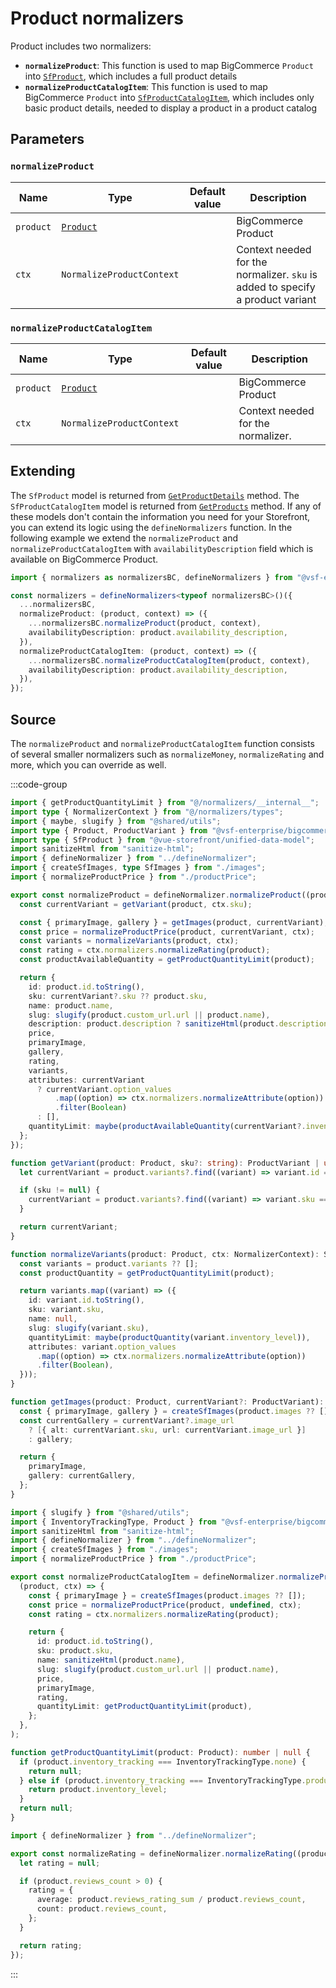 # Product normalizers

Product includes two normalizers:

- **`normalizeProduct`**: This function is used to map BigCommerce `Product` into [`SfProduct`](/unified-data-layer/unified-data-model#sfproduct), which includes a full product details
- **`normalizeProductCatalogItem`**: This function is used to map BigCommerce `Product` into [`SfProductCatalogItem`](/unified-data-layer/unified-data-model#sfproductcatalogitem), which includes only basic product details, needed to display a product in a product catalog

## Parameters

### `normalizeProduct`

| Name      | Type                                                                                              | Default value | Description                                                                    |
| --------- | ------------------------------------------------------------------------------------------------- | ------------- | ------------------------------------------------------------------------------ |
| `product` | [`Product`](https://docs.alokai.com/integrations/bigcommerce/api/bigcommerce-types/Product) |               | BigCommerce Product                                                            |
| `ctx`     | `NormalizeProductContext`                                                                         |               | Context needed for the normalizer. `sku` is added to specify a product variant |

### `normalizeProductCatalogItem`

| Name      | Type                                                                                              | Default value | Description                        |
| --------- | ------------------------------------------------------------------------------------------------- | ------------- | ---------------------------------- |
| `product` | [`Product`](https://docs.alokai.com/integrations/bigcommerce/api/bigcommerce-types/Product) |               | BigCommerce Product                |
| `ctx`     | `NormalizeProductContext`                                                                         |               | Context needed for the normalizer. |

## Extending

The `SfProduct` model is returned from [`GetProductDetails`](/unified-data-layer/unified-methods/products#getproductdetails) method. The `SfProductCatalogItem` model is returned from [`GetProducts`]($base/reference/unified-methods.html#getproducts) method. If any of these models don't contain the information you need for your Storefront, you can extend its logic using the `defineNormalizers` function. In the following example we extend the `normalizeProduct` and `normalizeProductCatalogItem` with `availabilityDescription` field which is available on BigCommerce Product.

```ts
import { normalizers as normalizersBC, defineNormalizers } from "@vsf-enterprise/unified-api-bigcommerce";

const normalizers = defineNormalizers<typeof normalizersBC>()({
  ...normalizersBC,
  normalizeProduct: (product, context) => ({
    ...normalizersBC.normalizeProduct(product, context),
    availabilityDescription: product.availability_description,
  }),
  normalizeProductCatalogItem: (product, context) => ({
    ...normalizersBC.normalizeProductCatalogItem(product, context),
    availabilityDescription: product.availability_description,
  }),
});
```

## Source

The `normalizeProduct` and `normalizeProductCatalogItem` function consists of several smaller normalizers such as `normalizeMoney`, `normalizeRating` and more, which you can override as well.

:::code-group
```ts [product.ts]
import { getProductQuantityLimit } from "@/normalizers/__internal__";
import type { NormalizerContext } from "@/normalizers/types";
import { maybe, slugify } from "@shared/utils";
import type { Product, ProductVariant } from "@vsf-enterprise/bigcommerce-api";
import type { SfProduct } from "@vue-storefront/unified-data-model";
import sanitizeHtml from "sanitize-html";
import { defineNormalizer } from "../defineNormalizer";
import { createSfImages, type SfImages } from "./images";
import { normalizeProductPrice } from "./productPrice";

export const normalizeProduct = defineNormalizer.normalizeProduct((product, ctx) => {
  const currentVariant = getVariant(product, ctx.sku);

  const { primaryImage, gallery } = getImages(product, currentVariant);
  const price = normalizeProductPrice(product, currentVariant, ctx);
  const variants = normalizeVariants(product, ctx);
  const rating = ctx.normalizers.normalizeRating(product);
  const productAvailableQuantity = getProductQuantityLimit(product);

  return {
    id: product.id.toString(),
    sku: currentVariant?.sku ?? product.sku,
    name: product.name,
    slug: slugify(product.custom_url.url || product.name),
    description: product.description ? sanitizeHtml(product.description) : null,
    price,
    primaryImage,
    gallery,
    rating,
    variants,
    attributes: currentVariant
      ? currentVariant.option_values
          .map((option) => ctx.normalizers.normalizeAttribute(option))
          .filter(Boolean)
      : [],
    quantityLimit: maybe(productAvailableQuantity(currentVariant?.inventory_level)),
  };
});

function getVariant(product: Product, sku?: string): ProductVariant | undefined {
  let currentVariant = product.variants?.find((variant) => variant.id === product.base_variant_id);

  if (sku != null) {
    currentVariant = product.variants?.find((variant) => variant.sku === sku) ?? currentVariant;
  }

  return currentVariant;
}

function normalizeVariants(product: Product, ctx: NormalizerContext): SfProduct["variants"] {
  const variants = product.variants ?? [];
  const productQuantity = getProductQuantityLimit(product);

  return variants.map((variant) => ({
    id: variant.id.toString(),
    sku: variant.sku,
    name: null,
    slug: slugify(variant.sku),
    quantityLimit: maybe(productQuantity(variant.inventory_level)),
    attributes: variant.option_values
      .map((option) => ctx.normalizers.normalizeAttribute(option))
      .filter(Boolean),
  }));
}

function getImages(product: Product, currentVariant?: ProductVariant): SfImages {
  const { primaryImage, gallery } = createSfImages(product.images ?? []);
  const currentGallery = currentVariant?.image_url
    ? [{ alt: currentVariant.sku, url: currentVariant.image_url }]
    : gallery;

  return {
    primaryImage,
    gallery: currentGallery,
  };
}

```
```ts [productCatalog.ts]
import { slugify } from "@shared/utils";
import { InventoryTrackingType, Product } from "@vsf-enterprise/bigcommerce-api";
import sanitizeHtml from "sanitize-html";
import { defineNormalizer } from "../defineNormalizer";
import { createSfImages } from "./images";
import { normalizeProductPrice } from "./productPrice";

export const normalizeProductCatalogItem = defineNormalizer.normalizeProductCatalogItem(
  (product, ctx) => {
    const { primaryImage } = createSfImages(product.images ?? []);
    const price = normalizeProductPrice(product, undefined, ctx);
    const rating = ctx.normalizers.normalizeRating(product);

    return {
      id: product.id.toString(),
      sku: product.sku,
      name: sanitizeHtml(product.name),
      slug: slugify(product.custom_url.url || product.name),
      price,
      primaryImage,
      rating,
      quantityLimit: getProductQuantityLimit(product),
    };
  },
);

function getProductQuantityLimit(product: Product): number | null {
  if (product.inventory_tracking === InventoryTrackingType.none) {
    return null;
  } else if (product.inventory_tracking === InventoryTrackingType.product) {
    return product.inventory_level;
  }
  return null;
}

```
```ts [rating.ts]
import { defineNormalizer } from "../defineNormalizer";

export const normalizeRating = defineNormalizer.normalizeRating((product) => {
  let rating = null;

  if (product.reviews_count > 0) {
    rating = {
      average: product.reviews_rating_sum / product.reviews_count,
      count: product.reviews_count,
    };
  }

  return rating;
});

```
:::
